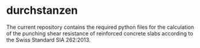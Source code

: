 # durchstanzen

The current repository contains the required python files for the calculation of the punching shear resistance of reinforced concrete slabs according to the Swiss Standard SIA 262:2013.
